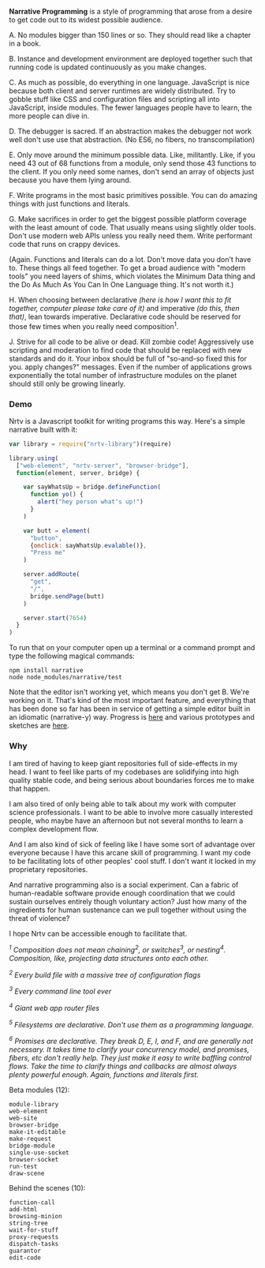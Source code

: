
**Narrative Programming** is a style of programming that arose from a desire to get code out to its widest possible audience.

A. No modules bigger than 150 lines or so. They should read like a chapter in a book.

B. Instance and development environment are deployed together such that running code is updated continuously as you make changes.

C. As much as possible, do everything in one language. JavaScript is nice because both client and server runtimes are widely distributed. Try to gobble stuff like CSS and configuration files and scripting all into JavaScript, inside modules. The fewer languages people have to learn, the more people can dive in.

D. The debugger is sacred. If an abstraction makes the debugger not work well don't use use that abstraction. (No ES6, no fibers, no transcompilation)

E. Only move around the minimum possible data. Like, militantly. Like, if you need 43 out of 68 functions from a module, only send those 43 functions to the client. If you only need some names, don't send an array of objects just because you have them lying around.

F. Write programs in the most basic primitives possible. You can do amazing things with just functions and literals.

G. Make sacrifices in order to get the biggest possible platform coverage with the least amount of code. That usually means using slightly older tools. Don't use modern web APIs unless you really need them. Write performant code that runs on crappy devices.

(Again. Functions and literals can do a lot. Don't move data you don't have to. These things all feed together. To get a broad audience with "modern tools" you need layers of shims, which violates the Minimum Data thing and the Do As Much As You Can In One Language thing. It's not worth it.)

H. When choosing between declarative *(here is how I want this to fit together, computer please take care of it)* and imperative *(do this, then that)*, lean towards imperative. Declarative code should be reserved for those few times when you really need composition<sup>1</sup>.

J. Strive for all code to be alive or dead. Kill zombie code! Aggressively use scripting and moderation to find code that should be replaced with new standards and do it. Your inbox should be full of "so-and-so fixed this for you. apply changes?" messages. Even if the number of applications grows exponentially the total number of infrastructure modules on the planet should still only be growing linearly.

### Demo

Nrtv is a Javascript toolkit for writing programs this way. Here's a  simple narrative built with it:

```Javascript
var library = require("nrtv-library")(require)

library.using(
  ["web-element", "nrtv-server", "browser-bridge"],
  function(element, server, bridge) {

    var sayWhatsUp = bridge.defineFunction(
      function yo() {
        alert("hey person what's up!")
      }
    )

    var butt = element(
      "button",
      {onclick: sayWhatsUp.evalable()},
      "Press me"
    )

    server.addRoute(
      "get",
      "/",
      bridge.sendPage(butt)
    )

    server.start(7654)
  }
)
```

To run that on your computer open up a terminal or a command prompt and type the following magical commands:

    npm install narrative
    node node_modules/narrative/test

Note that the editor isn't working yet, which means you don't get B. We're working on it. That's kind of the most important feature, and everything that has been done so far has been in service of getting a simple editor built in an idiomatic (narrative-y) way. Progress is [here](https://github.com/erikpukinskis/nrtv-editor) and various prototypes and sketches are [here](https://github.com/erikpukinskis/prototype-narrative-editor).

### Why

I am tired of having to keep giant repositories full of side-effects in my head. I want to feel like parts of my codebases are solidifying into high quality stable code, and being serious about boundaries forces me to make that happen.

I am also tired of only being able to talk about my work with computer science professionals. I want to be able to involve more casually interested people, who maybe have an afternoon but not several months to learn a complex development flow.

And I am also kind of sick of feeling like I have some sort of advantage over everyone because I have this arcane skill of programming. I want my code to be facilitating lots of other peoples' cool stuff. I don't want it locked in my proprietary repositories.

And narrative programming also is a social experiment. Can a fabric of human-readable software provide enough coordination that we could sustain ourselves entirely though voluntary action? Just how many of the ingredients for human sustenance can we pull together without using the threat of violence?

I hope Nrtv can be accessible enough to facilitate that.

*<sup>1</sup> Composition does not mean chaining<sup>2</sup>, or switches<sup>3</sup>, or nesting<sup>4</sup>. Composition, like, projecting data structures onto each other.*

*<sup>2</sup> Every build file with a massive tree of configuration flags*

*<sup>3</sup> Every command line tool ever*

*<sup>4</sup> Giant web app router files*

*<sup>5</sup> Filesystems are declarative. Don't use them as a programming language.*

*<sup>6</sup> Promises are declarative. They break D, E, I, and F, and are generally not necessary. It takes time to clarify your concurrency model, and promises, fibers, etc don't really help. They just make it easy to write baffling control flows. Take the time to clarify things and callbacks are almost always plenty powerful enough. Again, functions and literals first.*



Beta modules (12):

    module-library
    web-element
    web-site
    browser-bridge
    make-it-editable
    make-request
    bridge-module
    single-use-socket
    browser-socket
    run-test
    draw-scene


Behind the scenes (10):

    function-call
    add-html
    browsing-minion
    string-tree
    wait-for-stuff
    proxy-requests
    dispatch-tasks
    guarantor
    edit-code

